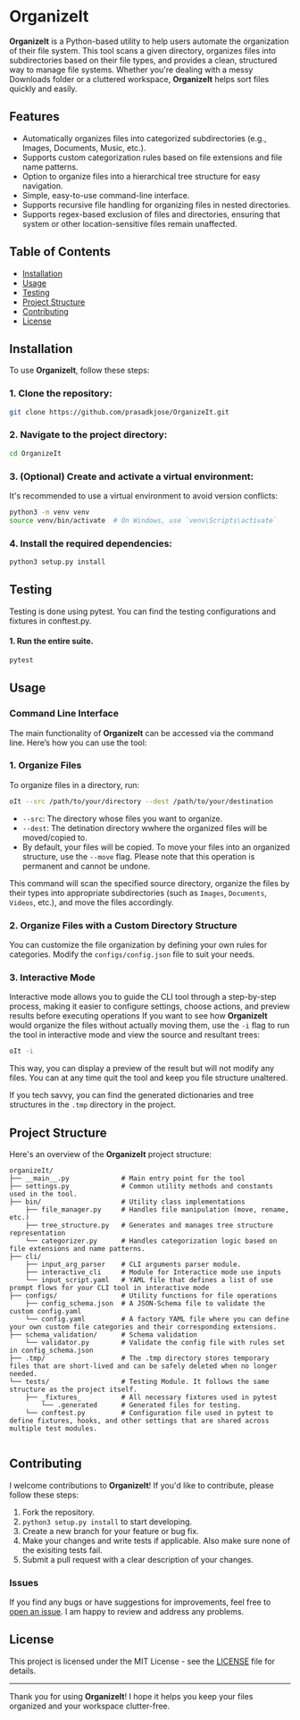 # OrganizeIt

**OrganizeIt** is a Python-based utility to help users automate the organization of their file system. This tool scans a given directory, organizes files into subdirectories based on their file types, and provides a clean, structured way to manage file systems. Whether you're dealing with a messy Downloads folder or a cluttered workspace, **OrganizeIt** helps sort files quickly and easily.

## Features

- Automatically organizes files into categorized subdirectories (e.g., Images, Documents, Music, etc.).
- Supports custom categorization rules based on file extensions and file name patterns.
- Option to organize files into a hierarchical tree structure for easy navigation.
- Simple, easy-to-use command-line interface.
- Supports recursive file handling for organizing files in nested directories.
- Supports regex-based exclusion of files and directories, ensuring that system or other location-sensitive files remain unaffected.


## Table of Contents

- [Installation](#installation)
- [Usage](#usage)
- [Testing](#testing)
- [Project Structure](#project-structure)
- [Contributing](#contributing)
- [License](#license)

## Installation

To use **OrganizeIt**, follow these steps:

### 1. Clone the repository:

```bash
git clone https://github.com/prasadkjose/OrganizeIt.git
```

### 2. Navigate to the project directory:

```bash
cd OrganizeIt
```

### 3. (Optional) Create and activate a virtual environment:

It's recommended to use a virtual environment to avoid version conflicts:

```bash
python3 -m venv venv
source venv/bin/activate  # On Windows, use `venv\Scripts\activate`
```

### 4. Install the required dependencies:

```bash
python3 setup.py install
```
## Testing

Testing is done using pytest. You can find the testing configurations and fixtures in conftest.py. 
#### 1. Run the entire suite. 
```bash
pytest
```
## Usage

### Command Line Interface

The main functionality of **OrganizeIt** can be accessed via the command line. Here’s how you can use the tool:

### 1. Organize Files

To organize files in a directory, run:

```bash
oIt --src /path/to/your/directory --dest /path/to/your/destination
```

- `--src`: The directory whose files you want to organize.
- `--dest`: The detination directory wwhere the organized files will be moved/copied to.
- By default, your files will be copied. To move your files into an organized structure, use the `--move` flag. Please note that this operation is permanent and cannot be undone.


This command will scan the specified source directory, organize the files by their types into appropriate subdirectories (such as `Images`, `Documents`, `Videos`, etc.), and move the files accordingly.

### 2. Organize Files with a Custom Directory Structure

You can customize the file organization by defining your own rules for categories. Modify the `configs/config.json` file to suit your needs.


### 3. Interactive Mode

Interactive mode allows you to guide the CLI tool through a step-by-step process, making it easier to configure settings, choose actions, and preview results before executing operations
If you want to see how **OrganizeIt** would organize the files without actually moving them, use the `-i` flag to run the tool in interactive mode and view the source and resultant trees:

```bash
oIt -i
```

This way, you can display a preview of the result but will not modify any files. You can at any time quit the tool and keep you file structure unaltered. 

If you tech savvy, you can find the generated dictionaries and tree structures in the `.tmp` directory in the project.

## Project Structure

Here's an overview of the **OrganizeIt** project structure:

```
organizeIt/
├── __main__.py             # Main entry point for the tool 
├── settings.py             # Common utility methods and constants used in the tool.
├── bin/                    # Utility class implementations
    ├── file_manager.py     # Handles file manipulation (move, rename, etc.)
    ├── tree_structure.py   # Generates and manages tree structure representation   
    └── categorizer.py      # Handles categorization logic based on file extensions and name patterns.
├── cli/
    ├── input_arg_parser    # CLI arguments parser module.
    ├── interactive_cli     # Module for Interactice mode use inputs
    └── input_script.yaml   # YAML file that defines a list of use prompt flows for your CLI tool in interactive mode
├── configs/                # Utility functions for file operations
    ├── config_schema.json  # A JSON-Schema file to validate the custom config.yaml
    └── config.yaml         # A factory YAML file where you can define your own custom file categories and their corresponding extensions.
├── schema_validation/      # Schema validation 
    └── validator.py        # Validate the config file with rules set in config_schema.json
├── .tmp/                   # The .tmp directory stores temporary files that are short-lived and can be safely deleted when no longer needed.
└── tests/                  # Testing Module. It follows the same structure as the project itself. 
    ├── _fixtures_          # All necessary fixtures used in pytest
        └── .generated      # Generated files for testing. 
    └── conftest.py         # Configuration file used in pytest to define fixtures, hooks, and other settings that are shared across multiple test modules.
    
```

## Contributing

I welcome contributions to **OrganizeIt**! If you'd like to contribute, please follow these steps:

1. Fork the repository.
2. ```python3 setup.py install``` to start developing.
2. Create a new branch for your feature or bug fix.
3. Make your changes and write tests if applicable. Also make sure none of the exisiting tests fail. 
4. Submit a pull request with a clear description of your changes.

### Issues

If you find any bugs or have suggestions for improvements, feel free to [open an issue](https://github.com/prasadkjose/OrganizeIt/issues). I am happy to review and address any problems.

## License

This project is licensed under the MIT License - see the [LICENSE](LICENSE) file for details.

---

Thank you for using **OrganizeIt**! I hope it helps you keep your files organized and your workspace clutter-free.
